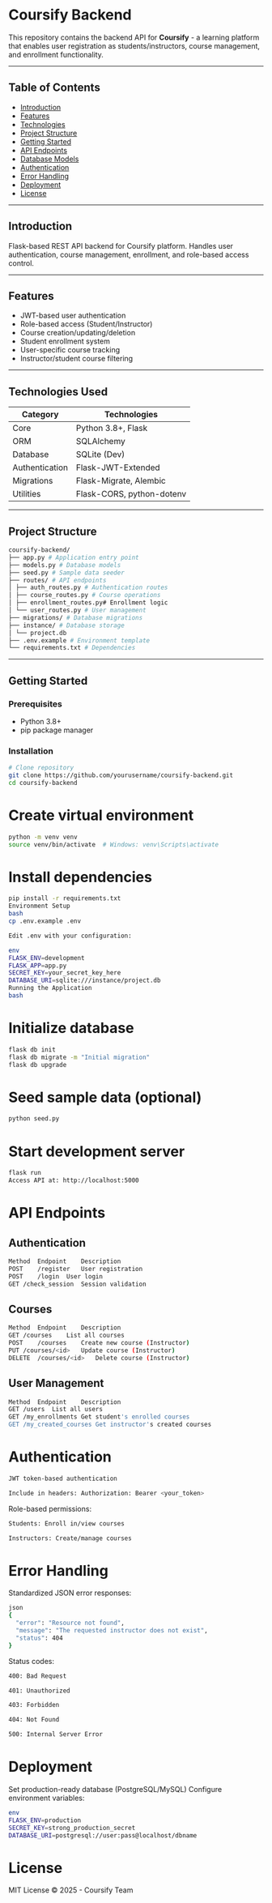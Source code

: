 # Coursify Backend

This repository contains the backend API for **Coursify** - a learning platform that enables user registration as students/instructors, course management, and enrollment functionality.

---

## Table of Contents
- [Introduction](#introduction)
- [Features](#-features)
- [Technologies](#-technologies-used)
- [Project Structure](#-project-structure)
- [Getting Started](#-getting-started)
- [API Endpoints](#-api-endpoints)
- [Database Models](#-database-models)
- [Authentication](#-authentication)
- [Error Handling](#-error-handling)
- [Deployment](#-deployment)
- [License](#-license)

---

## Introduction
Flask-based REST API backend for Coursify platform. Handles user authentication, course management, enrollment, and role-based access control.

---

## Features
- JWT-based user authentication
- Role-based access (Student/Instructor)
- Course creation/updating/deletion
- Student enrollment system
- User-specific course tracking
- Instructor/student course filtering

---

## Technologies Used
| Category       | Technologies                  |
|----------------|-------------------------------|
| Core           | Python 3.8+, Flask            |
| ORM            | SQLAlchemy                    |
| Database       | SQLite (Dev)                  |
| Authentication | Flask-JWT-Extended            |
| Migrations     | Flask-Migrate, Alembic        |
| Utilities      | Flask-CORS, python-dotenv     |

---

## Project Structure
```bash
coursify-backend/
├── app.py # Application entry point
├── models.py # Database models
├── seed.py # Sample data seeder
├── routes/ # API endpoints
│ ├── auth_routes.py # Authentication routes
│ ├── course_routes.py # Course operations
│ ├── enrollment_routes.py# Enrollment logic
│ └── user_routes.py # User management
├── migrations/ # Database migrations
├── instance/ # Database storage
│ └── project.db
├── .env.example # Environment template
└── requirements.txt # Dependencies
```


---

## Getting Started

### Prerequisites
- Python 3.8+
- pip package manager

### Installation
```bash
# Clone repository
git clone https://github.com/yourusername/coursify-backend.git
cd coursify-backend
```

# Create virtual environment
```bash
python -m venv venv
source venv/bin/activate  # Windows: venv\Scripts\activate
```
# Install dependencies
```bash
pip install -r requirements.txt
Environment Setup
bash
cp .env.example .env

Edit .env with your configuration:

env
FLASK_ENV=development
FLASK_APP=app.py
SECRET_KEY=your_secret_key_here
DATABASE_URI=sqlite:///instance/project.db
Running the Application
bash
```
# Initialize database
```bash
flask db init
flask db migrate -m "Initial migration"
flask db upgrade
```

# Seed sample data (optional)
```bash
python seed.py
```

# Start development server
```bash
flask run
Access API at: http://localhost:5000
```

# API Endpoints
 ## Authentication
 ```bash
Method	Endpoint	Description
POST	/register	User registration
POST	/login	User login
GET	/check_session	Session validation
```
 ## Courses
 ```bash
Method	Endpoint	Description
GET	/courses	List all courses
POST	/courses	Create new course (Instructor)
PUT	/courses/<id>	Update course (Instructor)
DELETE	/courses/<id>	Delete course (Instructor)
```
## User Management
```bash
Method	Endpoint	Description
GET	/users	List all users
GET	/my_enrollments	Get student's enrolled courses
GET	/my_created_courses	Get instructor's created courses
```
# Authentication
```bash
JWT token-based authentication

Include in headers: Authorization: Bearer <your_token>
```

Role-based permissions:

```bash
Students: Enroll in/view courses

Instructors: Create/manage courses
```
# Error Handling
Standardized JSON error responses:
```bash
json
{
  "error": "Resource not found",
  "message": "The requested instructor does not exist",
  "status": 404
}

```
Status codes:

```bash
400: Bad Request

401: Unauthorized

403: Forbidden

404: Not Found

500: Internal Server Error
```

# Deployment
Set production-ready database (PostgreSQL/MySQL)
Configure environment variables:
```bash
env
FLASK_ENV=production
SECRET_KEY=strong_production_secret
DATABASE_URI=postgresql://user:pass@localhost/dbname
```

# License
MIT License © 2025 - Coursify Team
